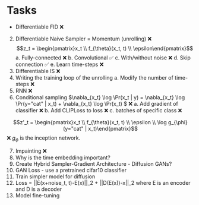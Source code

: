 # Tasks

- Differentiable FID ❌
2. Differentiable Naive Sampler = Momentum (unrolling) ❌
$$z_t = \begin{pmatrix}x_t \\ f_{\theta}(x_t, t) \\ \epsilon\end{pmatrix}$$
    a. Fully-connected ❌
    b. Convolutional ✅
    c. With/without noise ❌
    d. Skip connection ✅
    e. Learn time-steps ❌
3. Differentiable IS ❌
4. Writing the training loop of the unrolling
    a. Modify the number of time-steps ❌
5. RNN ❌
6. Conditional sampling $\nabla_{x_t} \log \Pr(x_t | y) = \nabla_{x_t} \log \Pr(y="cat" | x_t) + \nabla_{x_t} \log \Pr(x_t) $ ❌
    a. Add gradient of classifier ❌
    b. Add CLIPLoss to loss ❌
    c. batches of specific class ❌

$$z'_t = \begin{pmatrix}x_t \\ f_{\theta}(x_t, t) \\ \epsilon \\ \log g_{\phi}(y="cat" | x_t)\end{pmatrix}$$ ❌
$g_\phi$ is the inception network.

7. Impainting ❌
8. Why is the time embedding important?
9. Create Hybrid Sampler-Gradient Architecture - Diffusion GANs?
10. GAN Loss - use a pretrained cifar10 classifier
11. Train simpler model for diffusion
12. Loss = ||E(x+noise_t, t)-E(x)||_2 + ||D(E(x))-x||_2 where E is an encoder and D is a decoder
13. Model fine-tuning